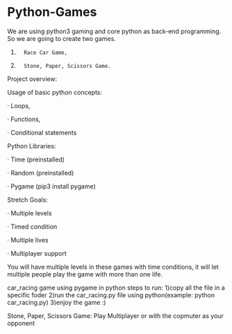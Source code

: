 # Python-Games

We are using python3 gaming and core python as back-end programming. So we are going to create two games.

1.       Race Car Game,

2.       Stone, Paper, Scissors Game.

Project overview:

Usage of basic python concepts:

·         Loops,

·         Functions,

·         Conditional statements

Python Libraries:

·         Time (preinstalled)

·         Random (preinstalled)

·         Pygame (pip3 install pygame)

Stretch Goals:

·         Multiple levels

·         Timed condition

·         Multiple lives

·         Multiplayer support

You will have multiple levels in these games with time conditions, it will let multiple people play the game with more than one life.

car_racing game using pygame in python steps to run: 
1)copy all the file in a specific foder 
2)run the car_racing.py file using python(example: python car_racing.py) 
3)enjoy the game :)

Stone, Paper, Scissors Game:
Play Multiplayer or with the copmuter as your opponent


